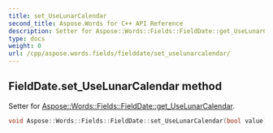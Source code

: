 ```yaml
---
title: set_UseLunarCalendar
second_title: Aspose.Words for C++ API Reference
description: Setter for Aspose::Words::Fields::FieldDate::get_UseLunarCalendar. 
type: docs
weight: 0
url: /cpp/aspose.words.fields/fielddate/set_uselunarcalendar/
---
```

## FieldDate.set_UseLunarCalendar method


Setter for [Aspose::Words::Fields::FieldDate::get_UseLunarCalendar](./get_uselunarcalendar/).

```cpp
void Aspose::Words::Fields::FieldDate::set_UseLunarCalendar(bool value)
```

